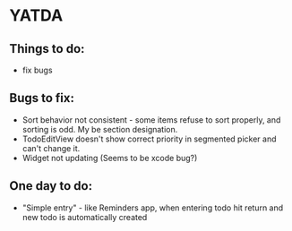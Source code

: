 #  YATDA
## Things to do:
- fix bugs

## Bugs to fix:
- Sort behavior not consistent - some items refuse to sort properly, and sorting is odd. My be section designation. 
- TodoEditView doesn't show correct priority in segmented picker and can't change it.
- Widget not updating (Seems to be xcode bug?)

## One day to do:
- "Simple entry" - like Reminders app, when entering todo hit return and new todo is automatically created

